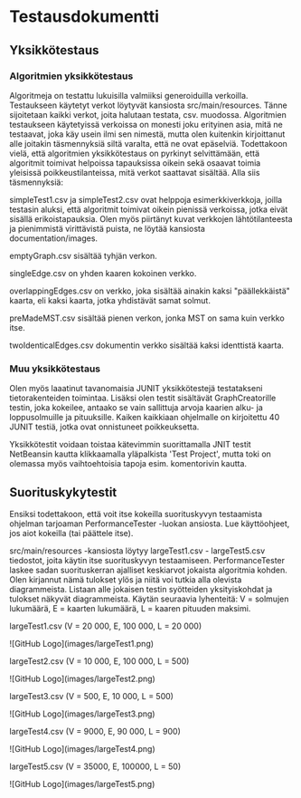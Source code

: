 <h1>Testausdokumentti</h1>

<h2>Yksikkötestaus</h2>

<h3>Algoritmien yksikkötestaus</h3>

Algoritmeja on testattu lukuisilla valmiiksi generoiduilla verkoilla. Testaukseen käytetyt verkot löytyvät kansiosta
src/main/resources. Tänne sijoitetaan kaikki verkot, joita halutaan testata, csv. muodossa. Algoritmien testaukseen 
käytetyissä verkoissa on monesti joku erityinen asia, mitä ne testaavat, joka käy usein ilmi sen nimestä, mutta olen kuitenkin
kirjoittanut alle joitakin täsmennyksiä siltä varalta, että ne ovat epäselviä. Todettakoon vielä, että algoritmien yksikkötestaus
on pyrkinyt selvittämään, että algoritmit toimivat helpoissa tapauksissa oikein sekä osaavat toimia yleisissä poikkeustilanteissa,
mitä verkot saattavat sisältää. Alla siis täsmennyksiä:
<p/>
simpleTest1.csv ja simpleTest2.csv ovat helppoja esimerkkiverkkoja, joilla testasin aluksi, että algoritmit toimivat
oikein pienissä verkoissa, jotka eivät sisällä erikoistapauksia. Olen myös piirtänyt kuvat verkkojen lähtötilanteesta ja 
pienimmistä virittävistä puista, ne löytää kansiosta documentation/images. 
<p/>
emptyGraph.csv sisältää tyhjän verkon.
<p/>
singleEdge.csv on yhden kaaren kokoinen verkko.
<p/>
overlappingEdges.csv on verkko, joka sisältää ainakin kaksi "päällekkäistä" kaarta, eli kaksi kaarta, jotka 
yhdistävät samat solmut. 
<p/>
preMadeMST.csv sisältää pienen verkon, jonka MST on sama kuin verkko itse.
<p/>
twoIdenticalEdges.csv dokumentin verkko sisältää kaksi identtistä kaarta.
<p/>

<h3>Muu yksikkötestaus</h3>

Olen myös laaatinut tavanomaisia JUNIT yksikkötestejä testatakseni tietorakenteiden toimintaa. Lisäksi olen testit sisältävät
GraphCreatorille testin, joka kokeilee, antaako se vain sallittuja arvoja kaarien alku- ja loppusolmuille ja pituuksille. Kaiken
kaikkiaan ohjelmalle on kirjoitettu 40 JUNIT testiä, jotka ovat onnistuneet poikkeuksetta. 
<p/>
Yksikkötestit voidaan toistaa kätevimmin suorittamalla JNIT testit NetBeansin kautta klikkaamalla yläpalkista 'Test Project', 
mutta toki on olemassa myös vaihtoehtoisia tapoja esim. komentorivin kautta.
<p/>
<p/>

<h2> Suorituskykytestit </h2>

Ensiksi todettakoon, että voit itse kokeilla suorituskyvyn testaamista ohjelman tarjoaman PerformanceTester -luokan ansiosta.
Lue käyttöohjeet, jos aiot kokeilla (tai päättele itse).
<p/>
src/main/resources -kansiosta löytyy largeTest1.csv - largeTest5.csv tiedostot, joita käytin itse suorituskyvyn testaamiseen.
PerformanceTester laskee sadan suorituskerran ajalliset keskiarvot jokaista algoritmia kohden. Olen kirjannut nämä tulokset ylös
ja niitä voi tutkia alla olevista diagrammeista. Listaan alle jokaisen testin syötteiden yksityiskohdat ja tulokset näkyvät
diagrammeista. Käytän seuraavia lyhenteitä: V = solmujen lukumäärä, E = kaarten lukumäärä, L = kaaren pituuden maksimi.
<p/>
largeTest1.csv (V = 20 000, E, 100 000, L = 20 000)
<p/>
![GitHub Logo](images/largeTest1.png)
<p/>
largeTest2.csv (V = 10 000, E, 100 000, L = 500)
<p/>
![GitHub Logo](images/largeTest2.png)
<p/>
largeTest3.csv (V = 500, E, 10 000, L = 500)
<p/>
![GitHub Logo](images/largeTest3.png)
<p/>
largeTest4.csv (V = 9000, E, 90 000, L = 900)
<p/>
![GitHub Logo](images/largeTest4.png)
<p/>
largeTest5.csv (V = 35000, E, 100000, L = 50)
<p/>
![GitHub Logo](images/largeTest5.png)
<p/>
